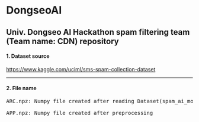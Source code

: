 # DongseoAI
## Univ. Dongseo AI Hackathon spam filtering team (Team name: CDN) repository

#### 1. Dataset source
https://www.kaggle.com/uciml/sms-spam-collection-dataset
- - -
#### 2. File name
<pre>
ARC.npz: Numpy file created after reading Dataset(spam_ai_model/spam.csv)<br>
APP.npz: Numpy file created after preprocessing
</pre>
